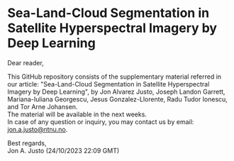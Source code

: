 # Sea-Land-Cloud Segmentation in Satellite Hyperspectral Imagery by Deep Learning

Dear reader, 

This GitHub repository consists of the supplementary material referred in our article: "Sea-Land-Cloud Segmentation in Satellite Hyperspectral Imagery by Deep Learning", by Jon Alvarez Justo, Joseph Landon Garrett, Mariana-Iuliana Georgescu, Jesus Gonzalez-Llorente, Radu Tudor Ionescu, and Tor Arne Johansen. <br>
The material will be available in the next weeks. <br>
In case of any question or inquiry, you may contact us by email: jon.a.justo@ntnu.no.

Best regards, <br>
Jon A. Justo (24/10/2023 22:09 GMT)

